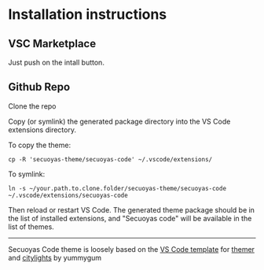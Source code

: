 
# Installation instructions 

## VSC Marketplace

Just push on the intall button.

## Github Repo

Clone the repo

Copy (or symlink) the generated package directory into the VS Code extensions directory.

To copy the theme:

    cp -R 'secuoyas-theme/secuoyas-code' ~/.vscode/extensions/

To symlink:

    ln -s ~/your.path.to.clone.folder/secuoyas-theme/secuoyas-code ~/.vscode/extensions/secuoyas-code

Then reload or restart VS Code. The generated theme package should be in the list of installed extensions, and "Secuoyas code" will be available in the list of themes.

---- 

Secuoyas Code theme is loosely based on the [VS Code template](https://github.com/mjswensen/themer/tree/master/cli/packages/themer-vscode) for [themer](https://github.com/mjswensen/themer) and [citylights](http://citylights.xyz/) by yummygum